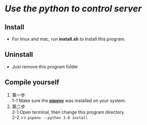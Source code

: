 # *_Use the python to control server_*
## Install
* For linux and mac, run **install.sh** to install this program.

## Uninstall
* Just remove this program folder

## Compile yourself
1. 第一步  
    1-1 Make sure the <a href="https://medium.com/tsungs-blog/python-%E8%AE%93pipenv-%E5%B9%AB%E4%BD%A0%E5%81%9A%E5%A5%97%E4%BB%B6%E7%AE%A1%E7%90%86-bb284e865dc1">**pipenv**</a> was installed on your system.
2. 第二步  
    2-1 Open terminal, then change this program directory.  
    2-2 >> ``` pipenv --python 3.8 install ```


